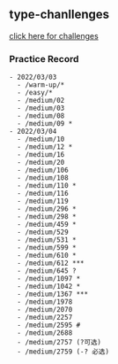 <!--
 * @Date: 2022-03-03
 * @Description: 
-->


## type-chanllenges

[click here for challenges](https://github.com/type-challenges/type-challenges)

### Practice Record

    - 2022/03/03 
      - /warm-up/*
      - /easy/*
      - /medium/02
      - /medium/03
      - /medium/08
      - /medium/09 *
    - 2022/03/04
      - /medium/10 
      - /medium/12 *
      - /medium/16
      - /medium/20 
      - /medium/106
      - /medium/108
      - /medium/110 *
      - /medium/116
      - /medium/119
      - /medium/296 *
      - /medium/298 *
      - /medium/459 *
      - /medium/529 
      - /medium/531 *
      - /medium/599 *
      - /medium/610 *
      - /medium/612 ***
      - /medium/645 ?
      - /medium/1097 *
      - /medium/1042 *
      - /medium/1367 ***
      - /medium/1978
      - /medium/2070
      - /medium/2257
      - /medium/2595 #
      - /medium/2688
      - /medium/2757 (?可选)
      - /medium/2759 (-? 必选)
